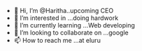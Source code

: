 - 👋 Hi, I’m @Haritha..upcoming CEO
- 👀 I’m interested in ...doing hardwork
- 🌱 I’m currently learning ...Web developing 
- 💞️ I’m looking to collaborate on ...google
- 📫 How to reach me ...at eluru

<!---
12346hh/12346hh is a ✨ special ✨ repository because its `README.md` (this file) appears on your GitHub profile.
You can click the Preview link to take a look at your changes.
--->
